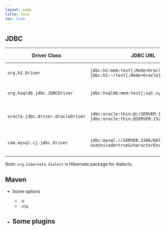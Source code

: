 ```yaml
---
layout: page
title: Java
toc: true
---
```


## JDBC

Driver Class | JDBC URL | Hibernate Dialect | Maven Artifact
-------------|----------|-------------------|---------------
`org.h2.Driver` | `jdbc:h2:mem:test[;Mode=Oracle]` <br/> `jdbc:h2:~/test[;Mode=Oracle]` | `H2Dialect` | [![Maven Central](https://maven-badges.herokuapp.com/maven-central/com.h2database/h2/badge.svg)](https://maven-badges.herokuapp.com/maven-central/com.h2database/h2)
`org.hsqldb.jdbc.JDBCDriver` | `jdbc:hsqldb:mem:test[;sql.syntax_ora=true]` | `HSQLDialect` | [![Maven Central](https://maven-badges.herokuapp.com/maven-central/org.hsqldb/hsqldb/badge.svg)](https://maven-badges.herokuapp.com/maven-central/org.hsqldb/hsqldb)
`oracle.jdbc.driver.OracleDriver` | `jdbc:oracle:thin:@//SERVER:1521/SERVICE` <br/> `jdbc:oracle:thin:@SERVER:1521:SID` | `Oracle12cDialect` | [![Maven Central](https://maven-badges.herokuapp.com/maven-central/com.oracle.database.jdbc/ojdbc8/badge.svg)](https://maven-badges.herokuapp.com/maven-central/com.oracle.database.jdbc/ojdbc8) <br/> [[ojbc8](https://search.maven.org/artifact/com.oracle.database.jdbc/ojdbc8)]
`com.mysql.cj.jdbc.Driver` | `jdbc:mysql://SERVER:3306/DATABSE[?useUnicode=true&characterEncoding=UTF-8]` | `MySQL57Dialect` or `MySQL8Dialect` | [![Maven Central](https://maven-badges.herokuapp.com/maven-central/mysql/mysql-connector-java/badge.svg)](https://maven-badges.herokuapp.com/maven-central/mysql/mysql-connector-java) <br/> [[All](https://search.maven.org/artifact/mysql/mysql-connector-java)]

Note: `org.hibernate.dialect` is Hibernate package for dialects.

## Maven

- Some options
  - `-U`
  - `-ntp`

- Some plugins
  -  